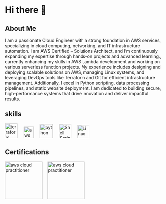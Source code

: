 # Hi there 👋

## About Me
I am a passionate Cloud Engineer with a strong foundation in AWS services, specializing in cloud computing, networking, and IT infrastructure automation. I am AWS Certified – Solutions Architect, and I’m continuously expanding my expertise through hands-on projects and advanced learning., currently enhancing my skills in AWS Lambda development and working on various serverless function projects. My experience includes designing and deploying scalable solutions on AWS, managing Linux systems, and leveraging DevOps tools like Terraform and Git for efficient infrastructure management. Additionally, I excel in Python scripting, data processing pipelines, and static website deployment. I am dedicated to building secure, high-performance systems that drive innovation and deliver impactful results.

## skills
<img src="https://github.com/user-attachments/assets/e7f9e8ed-7cb8-40eb-8635-a923ab29ffb1" alt="terraform" width="40" height="47">
&nbsp;&nbsp;&nbsp;
<img src="https://github.com/user-attachments/assets/fefedbcc-4d01-45b4-bb30-59fcba023ad0" alt="aws" width="32" height="37">
&nbsp;&nbsp;&nbsp;
<img src="https://github.com/user-attachments/assets/c0fb3337-2075-4821-a299-ada0ff5e7087" alt="python" width="42" height="45">
&nbsp;&nbsp;&nbsp;
<img src="https://github.com/user-attachments/assets/29a476d4-5207-4164-a3c7-da35fa3c71bd" alt="Shell Scripting" width="39" height="45">
&nbsp;&nbsp;&nbsp;
<img src="https://github.com/user-attachments/assets/9ad8900d-f650-43c8-97ca-393994da8f3b" alt="Linux" width="39" height="42">

## Certifications
<img src="https://github.com/user-attachments/assets/c861a65e-a5a6-42cf-8bbc-63e82e3e905b" alt="aws cloud practitioner" width="120" height="120">
&nbsp;&nbsp;
<img src="https://github.com/user-attachments/assets/1f1f2815-f1f4-4726-aeea-0e245f028da6" alt="aws cloud practitioner" width="120" height="120">


<!--
**ezzzizo/ezzzizo** is a ✨ _special_ ✨ repository because its `README.md` (this file) appears on your GitHub profile.

Here are some ideas to get you started:

- 🔭 I’m currently working on ...
- 🌱 I’m currently learning ...
- 👯 I’m looking to collaborate on ...
- 🤔 I’m looking for help with ...
- 💬 Ask me about ...
- 📫 How to reach me: ...
- 😄 Pronouns: ...
- ⚡ Fun fact: ...
-->

